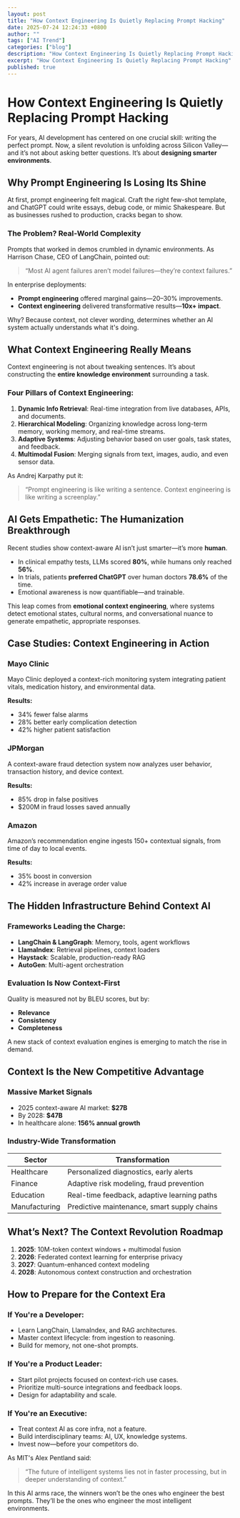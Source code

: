 ```yaml
---
layout: post
title: "How Context Engineering Is Quietly Replacing Prompt Hacking"
date: 2025-07-24 12:24:33 +0800
author: ""
tags: ["AI Trend"]
categories: ["blog"]
description: "How Context Engineering Is Quietly Replacing Prompt Hacking"
excerpt: "How Context Engineering Is Quietly Replacing Prompt Hacking"
published: true
---
```


# How Context Engineering Is Quietly Replacing Prompt Hacking

For years, AI development has centered on one crucial skill: writing the perfect prompt. Now, a silent revolution is unfolding across Silicon Valley—and it’s not about asking better questions. It’s about **designing smarter environments**.

## Why Prompt Engineering Is Losing Its Shine

At first, prompt engineering felt magical. Craft the right few-shot template, and ChatGPT could write essays, debug code, or mimic Shakespeare. But as businesses rushed to production, cracks began to show.

### The Problem? Real-World Complexity

Prompts that worked in demos crumbled in dynamic environments. As Harrison Chase, CEO of LangChain, pointed out:
> “Most AI agent failures aren’t model failures—they’re context failures.”

In enterprise deployments:
- **Prompt engineering** offered marginal gains—20–30% improvements.
- **Context engineering** delivered transformative results—**10x+ impact**.

Why? Because context, not clever wording, determines whether an AI system actually understands what it's doing.

## What Context Engineering Really Means

Context engineering is not about tweaking sentences. It’s about constructing the **entire knowledge environment** surrounding a task.

### Four Pillars of Context Engineering:
1. **Dynamic Info Retrieval**: Real-time integration from live databases, APIs, and documents.
2. **Hierarchical Modeling**: Organizing knowledge across long-term memory, working memory, and real-time streams.
3. **Adaptive Systems**: Adjusting behavior based on user goals, task states, and feedback.
4. **Multimodal Fusion**: Merging signals from text, images, audio, and even sensor data.

As Andrej Karpathy put it:
> “Prompt engineering is like writing a sentence. Context engineering is like writing a screenplay.”

## AI Gets Empathetic: The Humanization Breakthrough

Recent studies show context-aware AI isn’t just smarter—it’s more **human**.

- In clinical empathy tests, LLMs scored **80%**, while humans only reached **56%**.
- In trials, patients **preferred ChatGPT** over human doctors **78.6%** of the time.
- Emotional awareness is now quantifiable—and trainable.

This leap comes from **emotional context engineering**, where systems detect emotional states, cultural norms, and conversational nuance to generate empathetic, appropriate responses.

## Case Studies: Context Engineering in Action

### Mayo Clinic

Mayo Clinic deployed a context-rich monitoring system integrating patient vitals, medication history, and environmental data.

**Results:**
- 34% fewer false alarms
- 28% better early complication detection
- 42% higher patient satisfaction

### JPMorgan

A context-aware fraud detection system now analyzes user behavior, transaction history, and device context.

**Results:**
- 85% drop in false positives
- $200M in fraud losses saved annually

### Amazon

Amazon’s recommendation engine ingests 150+ contextual signals, from time of day to local events.

**Results:**
- 35% boost in conversion
- 42% increase in average order value

## The Hidden Infrastructure Behind Context AI

### Frameworks Leading the Charge:
- **LangChain & LangGraph**: Memory, tools, agent workflows
- **LlamaIndex**: Retrieval pipelines, context loaders
- **Haystack**: Scalable, production-ready RAG
- **AutoGen**: Multi-agent orchestration

### Evaluation Is Now Context-First

Quality is measured not by BLEU scores, but by:
- **Relevance**
- **Consistency**
- **Completeness**

A new stack of context evaluation engines is emerging to match the rise in demand.

## Context Is the New Competitive Advantage

### Massive Market Signals

- 2025 context-aware AI market: **$27B**
- By 2028: **$47B**
- In healthcare alone: **156% annual growth**

### Industry-Wide Transformation

| Sector            | Transformation                                    |
|-------------------|---------------------------------------------------|
| Healthcare         | Personalized diagnostics, early alerts           |
| Finance            | Adaptive risk modeling, fraud prevention         |
| Education          | Real-time feedback, adaptive learning paths      |
| Manufacturing      | Predictive maintenance, smart supply chains      |

## What’s Next? The Context Revolution Roadmap

1. **2025**: 10M-token context windows + multimodal fusion
2. **2026**: Federated context learning for enterprise privacy
3. **2027**: Quantum-enhanced context modeling
4. **2028**: Autonomous context construction and orchestration

## How to Prepare for the Context Era

### If You're a Developer:
- Learn LangChain, LlamaIndex, and RAG architectures.
- Master context lifecycle: from ingestion to reasoning.
- Build for memory, not one-shot prompts.

### If You're a Product Leader:
- Start pilot projects focused on context-rich use cases.
- Prioritize multi-source integrations and feedback loops.
- Design for adaptability and scale.

### If You're an Executive:
- Treat context AI as core infra, not a feature.
- Build interdisciplinary teams: AI, UX, knowledge systems.
- Invest now—before your competitors do.

As MIT's Alex Pentland said:
> “The future of intelligent systems lies not in faster processing, but in deeper understanding of context.”

In this AI arms race, the winners won’t be the ones who engineer the best prompts.
They’ll be the ones who engineer the most intelligent environments.
